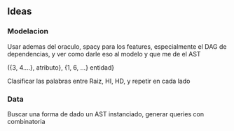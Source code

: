 ## Ideas

### Modelacion
Usar ademas del oraculo, spacy para los features, especialmente el DAG de dependencias, y ver como darle eso al modelo y que me de el AST

({3, 4....}, atributo}, {1, 6, ...} entidad}

Clasificar las palabras entre Raiz, HI, HD, y repetir en cada lado

### Data
Buscar una forma de dado un AST instanciado, generar queries con combinatoria